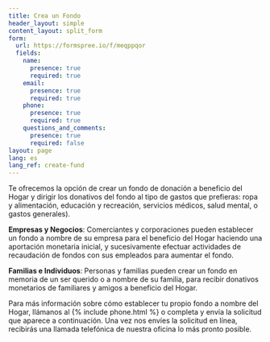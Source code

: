```yaml
---
title: Crea un Fondo
header_layout: simple
content_layout: split_form
form:
  url: https://formspree.io/f/meqppqor
  fields:
    name:
      presence: true
      required: true
    email:
      presence: true
      required: true
    phone:
      presence: true
      required: true
    questions_and_comments:
      presence: true
      required: false
layout: page
lang: es
lang_ref: create-fund
---
```

Te ofrecemos la opción de crear un fondo de donación a beneficio del Hogar y dirigir los donativos del fondo al tipo de gastos que prefieras: ropa y alimentación, educación y recreación, servicios médicos, salud mental, o gastos generales).  

<b>Empresas y Negocios</b>: Comerciantes y corporaciones pueden establecer un fondo a nombre de su empresa para el beneficio del Hogar haciendo una aportación monetaria inicial, y sucesivamente efectuar actividades de recaudación de fondos con sus empleados para aumentar el fondo.    

<b>Familias e Individuos</b>: Personas y familias pueden crear un fondo en memoria de un ser querido o a nombre de su familia, para recibir donativos monetarios de familiares y amigos a beneficio del Hogar.

Para más información sobre cómo establecer tu propio fondo a nombre del Hogar, llámanos al {% include phone.html %} o completa y envía la solicitud que aparece a continuación. Una vez nos envíes la solicitud en línea, recibirás una llamada telefónica de nuestra oficina lo más pronto posible.
